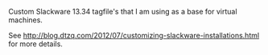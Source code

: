 Custom Slackware 13.34 tagfile's that I am using as a base for virtual machines.

See http://blog.dtzq.com/2012/07/customizing-slackware-installations.html for more details.


